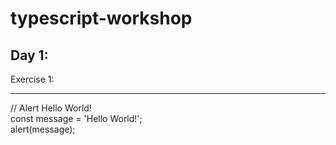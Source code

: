 # typescript-workshop

Day 1:
------

Exercise 1:
___________
// Alert Hello World!<br />
const message = 'Hello World!';<br />
alert(message);
